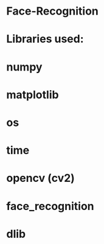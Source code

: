 # Face-Recognition

# Libraries used:
# numpy
# matplotlib
# os
# time
# opencv (cv2)
# face_recognition
# dlib
